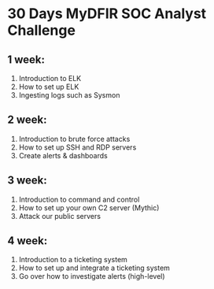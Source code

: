 # 30 Days MyDFIR SOC Analyst Challenge

## 1 week:
1. Introduction to ELK
2. How to set up ELK
3. Ingesting logs such as Sysmon

## 2 week:
1. Introduction to brute force attacks
2. How to set up SSH and  RDP servers
3. Create alerts & dashboards

## 3 week:
1. Introduction to command and control 
2. How to set up your own C2 server (Mythic)
3. Attack our public servers

## 4 week:
1. Introduction to a ticketing system
2. How to set up and integrate a ticketing system
3. Go over how to investigate alerts (high-level)
